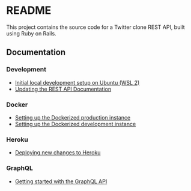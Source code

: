 # README

This project contains the source code for a Twitter clone REST API, built using
Ruby on Rails.



## Documentation


### Development

- [Initial local development setup on Ubuntu (WSL 2)][1]
- [Updating the REST API Documentation][2]


### Docker

- [Setting up the Dockerized production instance][3]
- [Setting up the Dockerized development instance][6]


### Heroku

- [Deploying new changes to Heroku][4]


### GraphQL

- [Getting started with the GraphQL API][5]




<!-- References -->

[1]: /readme/development/initial-local-development-setup-on-ubuntu-wsl-2.md
[2]: /readme/development/updating-the-rest-api-documentation.md
[3]: /readme/docker/setting-up-dockerized-prod-instance.md
[4]: /readme/heroku/deploying-new-changes-to-heroku.md
[5]: /readme/graphql/getting-started-with-the-graphql-api.md
[6]: /readme/docker/setting-up-dockerized-dev-instance.md
